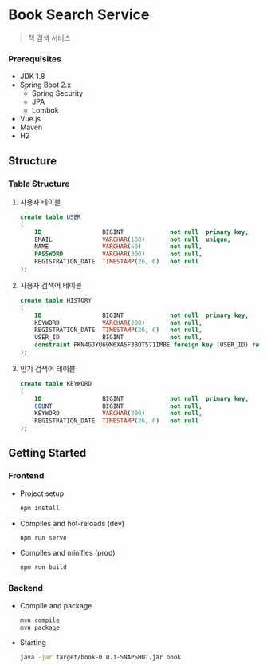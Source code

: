 Book Search Service
===================================
> 책 검색 서비스


### Prerequisites   
- JDK 1.8   
- Spring Boot 2.x   
    - Spring Security   
    - JPA   
    - Lombok   
- Vue.js   
- Maven   
- H2   


## Structure
### Table Structure
1. 사용자 테이블   
   ~~~sql
   create table USER
   (
       ID                 BIGINT             not null  primary key,
       EMAIL              VARCHAR(100)       not null  unique,
       NAME               VARCHAR(50)        not null,
       PASSWORD           VARCHAR(300)       not null,
       REGISTRATION_DATE  TIMESTAMP(26, 6)   not null
   );
   ~~~
   
2. 사용자 검색어 테이블   
   ~~~sql
   create table HISTORY
   (
       ID                 BIGINT             not null  primary key,
       KEYWORD            VARCHAR(200)       not null,
       REGISTRATION_DATE  TIMESTAMP(26, 6)   not null,
       USER_ID            BIGINT             not null,
       constraint FKN4GJYU69M6XA5F3BOT571IMBE foreign key (USER_ID) references USER
   );
   ~~~


3. 인기 검색어 테이블   
   ~~~sql
   create table KEYWORD
   (
       ID                 BIGINT             not null  primary key,
       COUNT              BIGINT             not null,
       KEYWORD            VARCHAR(200)       not null,
       REGISTRATION_DATE  TIMESTAMP(26, 6)   not null
   );
   ~~~


## Getting Started
### Frontend   
- Project setup
   ~~~bash
   npm install
   ~~~

- Compiles and hot-reloads (dev)
   ~~~bash
   npm run serve
   ~~~
   
- Compiles and minifies (prod)
   ~~~bash
   npm run build
   ~~~

### Backend
- Compile and package
   ~~~bash
   mvn compile
   mvn package
   ~~~
- Starting
   ~~~bash
   java -jar target/book-0.0.1-SNAPSHOT.jar book
   ~~~